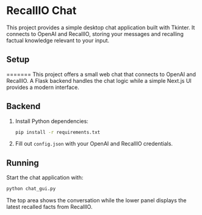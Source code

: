 # RecallIO Chat


This project provides a simple desktop chat application built with Tkinter. It connects to OpenAI and RecallIO, storing your messages and recalling factual knowledge relevant to your input.

## Setup
=======
This project offers a small web chat that connects to OpenAI and RecallIO. A Flask backend handles the chat logic while a simple Next.js UI provides a modern interface.

## Backend

1. Install Python dependencies:
   ```bash
   pip install -r requirements.txt
   ```
2. Fill out `config.json` with your OpenAI and RecallIO credentials.

## Running

Start the chat application with:
```bash
python chat_gui.py
```
The top area shows the conversation while the lower panel displays the latest recalled facts from RecallIO.
